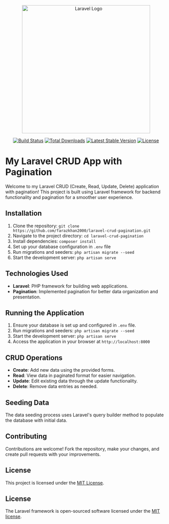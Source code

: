 <p align="center"><a href="https://laravel.com" target="_blank"><img src="https://raw.githubusercontent.com/laravel/art/master/logo-lockup/5%20SVG/2%20CMYK/1%20Full%20Color/laravel-logolockup-cmyk-red.svg" width="400" alt="Laravel Logo"></a></p>

<p align="center">
<a href="https://github.com/laravel/framework/actions"><img src="https://github.com/laravel/framework/workflows/tests/badge.svg" alt="Build Status"></a>
<a href="https://packagist.org/packages/laravel/framework"><img src="https://img.shields.io/packagist/dt/laravel/framework" alt="Total Downloads"></a>
<a href="https://packagist.org/packages/laravel/framework"><img src="https://img.shields.io/packagist/v/laravel/framework" alt="Latest Stable Version"></a>
<a href="https://packagist.org/packages/laravel/framework"><img src="https://img.shields.io/packagist/l/laravel/framework" alt="License"></a>
</p>

# My Laravel CRUD App with Pagination

Welcome to my Laravel CRUD (Create, Read, Update, Delete) application with pagination! This project is built using Laravel framework for backend functionality and pagination for a smoother user experience.

## Installation
1. Clone the repository: `git clone https://github.com/farazkhan2000/laravel-crud-pagination.git`
2. Navigate to the project directory: `cd laravel-crud-pagination`
3. Install dependencies: `composer install`
4. Set up your database configuration in `.env` file
5. Run migrations and seeders: `php artisan migrate --seed`
6. Start the development server: `php artisan serve`

## Technologies Used
- **Laravel**: PHP framework for building web applications.
- **Pagination**: Implemented pagination for better data organization and presentation.

## Running the Application
1. Ensure your database is set up and configured in `.env` file.
2. Run migrations and seeders: `php artisan migrate --seed`
3. Start the development server: `php artisan serve`
4. Access the application in your browser at `http://localhost:8000`

## CRUD Operations
- **Create**: Add new data using the provided forms.
- **Read**: View data in paginated format for easier navigation.
- **Update**: Edit existing data through the update functionality.
- **Delete**: Remove data entries as needed.

## Seeding Data
The data seeding process uses Laravel's query builder method to populate the database with initial data.

## Contributing
Contributions are welcome! Fork the repository, make your changes, and create pull requests with your improvements.

## License
This project is licensed under the [MIT License](LICENSE).


## License

The Laravel framework is open-sourced software licensed under the [MIT license](https://opensource.org/licenses/MIT).
